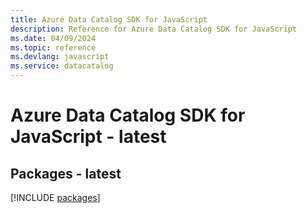 ```yaml
---
title: Azure Data Catalog SDK for JavaScript
description: Reference for Azure Data Catalog SDK for JavaScript
ms.date: 04/09/2024
ms.topic: reference
ms.devlang: javascript
ms.service: datacatalog
---
```

# Azure Data Catalog SDK for JavaScript - latest
## Packages - latest
[!INCLUDE [packages](data-catalog-index.md)]
